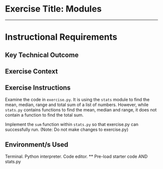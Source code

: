 # Exercise Title: Modules
---
# Instructional Requirements
## Key Technical Outcome

## Exercise Context

## Exercise Instructions
Examine the code in <code>exercise.py</code>. It is using the <code>stats</code> module to find the mean, median, range and  total sum of a list of numbers.
However, while <code>stats.py</code> contains functions to find the mean, median and range, it does not contain a function to find the total sum.

Implement the <code>sum</code> function within <code>stats.py</code> so that exercise.py can successfully run.
(Note: Do not make changes to exercise.py)

## Environment/s Used
Terminal. Python interpreter. Code editor.
** Pre-load starter code AND stats.py
